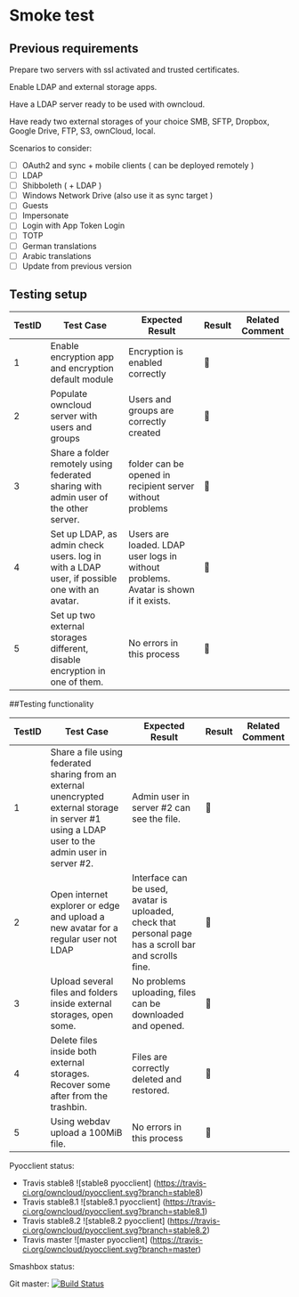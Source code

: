 # Smoke test

## Previous requirements

Prepare two servers with ssl activated and trusted certificates.

Enable LDAP and external storage apps.

Have a LDAP server ready to be used with owncloud.

Have ready two external storages of your choice SMB, SFTP, Dropbox, Google Drive, FTP, S3, ownCloud, local.

Scenarios to consider:
- [ ] OAuth2 and sync + mobile clients ( can be deployed remotely )
- [ ] LDAP 
- [ ] Shibboleth ( + LDAP )
- [ ] Windows Network Drive (also use it as sync target ) 
- [ ] Guests
- [ ] Impersonate
- [ ] Login with App Token Login
- [ ] TOTP
- [ ] German translations
- [ ] Arabic translations
- [ ] Update from previous version

## Testing setup


TestID | Test Case | Expected Result | Result | Related Comment
------------ | ------------- | -------------- | ----- | ------
1 | Enable encryption app and encryption default module | Encryption is enabled correctly | :construction: |
2 | Populate owncloud server with users and groups | Users and groups are correctly created | :construction: |
3 | Share a folder remotely using federated sharing with admin user of the other server. | folder can be opened in recipient server without problems | :construction: |
4 | Set up LDAP, as admin check users. log in with a LDAP user, if possible one with an avatar. | Users are loaded. LDAP user logs in without problems. Avatar is shown if it exists.  | :construction: |
5 | Set up two external storages different, disable encryption in one of them.| No errors in this process | :construction: |

##Testing functionality

TestID | Test Case | Expected Result | Result | Related Comment
------------ | ------------- | -------------- | ----- | ------
1 | Share a file using federated sharing from an external unencrypted external storage in server #1 using a LDAP user to the admin user in server #2. | Admin user in server #2 can see the file. | :construction: |
2 | Open internet explorer or edge and upload a new avatar for a regular user not LDAP | Interface can be used, avatar is uploaded, check that personal page has a scroll bar and scrolls fine. | :construction: |
3 | Upload several files and folders inside external storages, open some. | No problems uploading, files can be downloaded and opened. | :construction: |
4 | Delete files inside both external storages. Recover some after from the trashbin. |  Files are correctly deleted and restored. | :construction: |
5 | Using webdav upload a 100MiB file.| No errors in this process | :construction: |


Pyocclient status:

- Travis stable8		![stable8 pyocclient] (https://travis-ci.org/owncloud/pyocclient.svg?branch=stable8)
- Travis stable8.1 	![stable8.1 pyocclient] (https://travis-ci.org/owncloud/pyocclient.svg?branch=stable8.1)
- Travis stable8.2 	![stable8.2 pyocclient] (https://travis-ci.org/owncloud/pyocclient.svg?branch=stable8.2)
- Travis master 		![master pyocclient] (https://travis-ci.org/owncloud/pyocclient.svg?branch=master)


Smashbox status:

Git master: [![Build Status](https://ci.owncloud.org/job/smashbox-on-docker-daily-master/badge/icon)](https://ci.owncloud.org/job/smashbox-on-docker-daily-master/)
